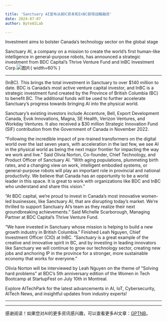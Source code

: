 ```yaml
---

title: 'Sanctuary AI宣布从BDC资本和InBC获得战略融资'
date: 2024-07-07
author: ByteAILab

---
```


Investment aims to bolster Canada’s technology sector on the global stage

Sanctuary AI, a company on a mission to create the world’s first human-like intelligence in general-purpose robots, has announced a strategic investment from BDC Capital’s Thrive Venture Fund and InBC Investment Corp.![图片](https://ai-techpark.com/wp-content/uploads/2024/07/Sanctuary-960x540.jpg){ width=60% }

---
 (InBC). This brings the total investment in Sanctuary to over $140 million to date. BDC is Canada’s most active venture capital investor, and InBC is a strategic investment fund created by the Province of British Columbia (BC) to benefit BC. The additional funds will be used to further accelerate Sanctuary’s progress towards bringing AI into the physical world.

Sanctuary’s existing investors include Accenture, Bell, Export Development Canada, Evok Innovations, Magna, SE Health, Verizon Ventures, and Workday Ventures. It also received a $30 million Strategic Innovation Fund (SIF) contribution from the Government of Canada in November 2022.

“Following the incredible impact of pre-trained transformers on the digital world over the last seven years, with acceleration in the last few, we see AI in the physical world as being the next major frontier for impacting the way we work and live.” Said Olivia Norton, Co-founder, Chief Technology, and Product Officer of Sanctuary AI. “With aging populations, plummeting birth rates, and a changing view on work, intelligent embodied systems, or general-purpose robots will play an important role in provincial and national productivity. We believe that Canada has an opportunity to be a world leader in this space. It is great to work with organizations like BDC and InBC who understand and share this vision.”

“At BDC capital, we’re proud to invest in Canada’s most innovative women-led businesses, like Sanctuary AI, that are disrupting today’s market. We’re thrilled to support Sanctuary AI’s team as they realize their next groundbreaking achievements.” Said Michelle Scarborough, Managing Partner at BDC Capital’s Thrive Venture Fund.  

“We have invested in Sanctuary whose mission is helping to build a new growth industry in British Columbia.” Finished Leah Nguyen, Chief Investment Officer (CIO) at InBC. “Sanctuary is a great example of the creative and innovative spirit in BC, and by investing in leading innovators like Sanctuary we will continue to grow our technology sector, creating new jobs and anchoring IP in the province for a stronger, more sustainable economy that works for everyone.”

Olivia Norton will be interviewed by Leah Nguyen on the theme of ”Solving hard problems” at BDC’s 5th anniversary edition of the Women in Tech Bootcamp at StartupFest on July 10th in Montreal.

Explore AITechPark for the latest advancements in AI, IoT, Cybersecurity, AITech News, and insightful updates from industry experts!

---
---
感谢阅读！如果您对AI的更多资讯感兴趣，可以查看更多AI文章：[GPTNB](https://gptnb.com)。